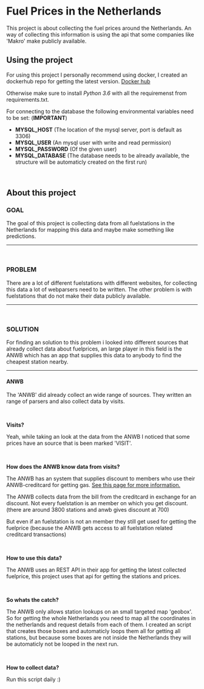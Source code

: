 # Fuel Prices in the Netherlands

This project is about collecting the fuel prices around the Netherlands. An way of collecting this information is using the api that some companies like 'Makro' make publicly available.

## Using the project

For using this project I personally recommend using docker, I created an dockerhub repo for getting the latest version. [Docker hub](https://hub.docker.com/r/bartmachielsen/anwb-fuel-prices/)

Otherwise make sure to install *Python 3.6* with all the requiremenst from requirements.txt.

For connecting to the database the following environmental variables need to be set: (**IMPORTANT**)

- **MYSQL_HOST** (The location of the mysql server, port is default as 3306)
- **MYSQL_USER** (An mysql user with write and read permission)
- **MYSQL_PASSWORD** (Of the given user)
- **MYSQL_DATABASE** (The database needs to be already available, the structure will be automaticly created on the first run)

&nbsp;

## About this project

### GOAL

The goal of this project is collecting data from all fuelstations in the Netherlands for mapping this data and maybe make something like predictions.

---

&nbsp;

### PROBLEM

There are a lot of different fuelstations with different websites, for collecting this data a lot of webparsers need to be written. The other problem is with fuelstations that do not make their data publicly available.

---

&nbsp;

### SOLUTION

For finding an solution to this problem i looked into different sources that already collect data about fuelprices, an large player in this field is the ANWB which has an app that supplies this data to anybody to find the cheapest station nearby.

___

#### ANWB

The 'ANWB' did already collect an wide range of sources. They written an range of parsers and also collect data by visits.

&nbsp;

**Visits?**

Yeah, while taking an look at the data from the ANWB I noticed that some prices have an source that is been marked 'VISIT'.

&nbsp;

**How does the ANWB know data from visits?**

The ANWB has an system that supplies discount to members who use their ANWB-creditcard for getting gas. [See this page for more information.](https://www.anwb.nl/auto/themas/tanken-met-ledenvoordeel)

The ANWB collects data from the bill from the creditcard in exchange for an discount. Not every fuelstation is an member on which you get discount. (there are around 3800 stations and anwb gives discount at 700)

But even if an fuelstation is not an member they still get used for getting the fuelprice (because the ANWB gets access to all fuelstation related creditcard transactions)

&nbsp;

**How to use this data?**

The ANWB uses an REST API in their app for getting the latest collected fuelprice, this project uses that api for getting the stations and prices.

&nbsp;

**So whats the catch?**

The ANWB only allows station lookups on an small targeted map 'geobox'. So for getting the whole Netherlands you need to map all the coordinates in the netherlands and request details from each of them. I created an script that creates those boxes and automaticly loops them all for getting all stations, but because some boxes are not inside the Netherlands they will be automaticly not be looped in the next run.

&nbsp;

**How to collect data?**

Run this script daily :)
